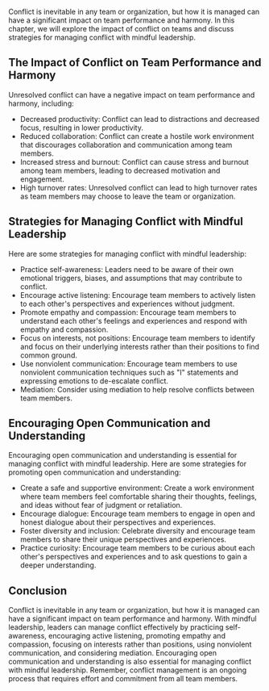 
Conflict is inevitable in any team or organization, but how it is managed can have a significant impact on team performance and harmony. In this chapter, we will explore the impact of conflict on teams and discuss strategies for managing conflict with mindful leadership.

The Impact of Conflict on Team Performance and Harmony
------------------------------------------------------

Unresolved conflict can have a negative impact on team performance and harmony, including:

* Decreased productivity: Conflict can lead to distractions and decreased focus, resulting in lower productivity.
* Reduced collaboration: Conflict can create a hostile work environment that discourages collaboration and communication among team members.
* Increased stress and burnout: Conflict can cause stress and burnout among team members, leading to decreased motivation and engagement.
* High turnover rates: Unresolved conflict can lead to high turnover rates as team members may choose to leave the team or organization.

Strategies for Managing Conflict with Mindful Leadership
--------------------------------------------------------

Here are some strategies for managing conflict with mindful leadership:

* Practice self-awareness: Leaders need to be aware of their own emotional triggers, biases, and assumptions that may contribute to conflict.
* Encourage active listening: Encourage team members to actively listen to each other's perspectives and experiences without judgment.
* Promote empathy and compassion: Encourage team members to understand each other's feelings and experiences and respond with empathy and compassion.
* Focus on interests, not positions: Encourage team members to identify and focus on their underlying interests rather than their positions to find common ground.
* Use nonviolent communication: Encourage team members to use nonviolent communication techniques such as "I" statements and expressing emotions to de-escalate conflict.
* Mediation: Consider using mediation to help resolve conflicts between team members.

Encouraging Open Communication and Understanding
------------------------------------------------

Encouraging open communication and understanding is essential for managing conflict with mindful leadership. Here are some strategies for promoting open communication and understanding:

* Create a safe and supportive environment: Create a work environment where team members feel comfortable sharing their thoughts, feelings, and ideas without fear of judgment or retaliation.
* Encourage dialogue: Encourage team members to engage in open and honest dialogue about their perspectives and experiences.
* Foster diversity and inclusion: Celebrate diversity and encourage team members to share their unique perspectives and experiences.
* Practice curiosity: Encourage team members to be curious about each other's perspectives and experiences and to ask questions to gain a deeper understanding.

Conclusion
----------

Conflict is inevitable in any team or organization, but how it is managed can have a significant impact on team performance and harmony. With mindful leadership, leaders can manage conflict effectively by practicing self-awareness, encouraging active listening, promoting empathy and compassion, focusing on interests rather than positions, using nonviolent communication, and considering mediation. Encouraging open communication and understanding is also essential for managing conflict with mindful leadership. Remember, conflict management is an ongoing process that requires effort and commitment from all team members.
